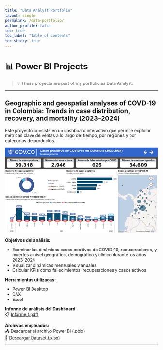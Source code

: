```yaml
---
title: "Data Analyst Portfolio"
layout: single
permalink: /data-portfolio/
author_profile: false
toc: true
toc_label: "Table of contents"
toc_sticky: true
---
```


# 📊 Power BI Projects  

> 💡 These proyects are part of my portfolio as Data Analyst.

---

## Geographic and geospatial analyses of COVD-19 in Colombia: Trends in case distribution, recovery, and mortality (2023–2024)

Este proyecto consiste en un dashboard interactivo que permite explorar métricas clave de ventas a lo largo del tiempo, por regiones y por categorías de productos.

![Vista previa del dashboard](/assets/images/Resumen_PBI.PNG)

**Objetivos del análisis:**
- Examinar las dinámicas casos positivos de COVID-19, recuperaciones, y muertes a nivel geográfico, demográfico y clínico durante los años 2023-2024
- Visualizar dinámicas mensuales y anuales
- Calcular KPIs como fallecimientos, recuperaciones y casos activos

**Herramientas utilizadas:** 
- Power BI Desktop
- DAX
- Excel

**Informe de análisis del Dashboard**  
📋 [Informe (.pdf)](/assets/files/Proyecto_Final.pdf)

**Archivos empleados:**  
📥 [Descargar el archivo Power BI (.pbix)](/assets/files/Casos_positivos_de_COVID-19_en_Colombia_(2023-2024).pbix)  
📗 [Descargar Dataset (.xlsx)](/assets/files/COVID-19_Colombia_2023-2024.xlsx)  

---
